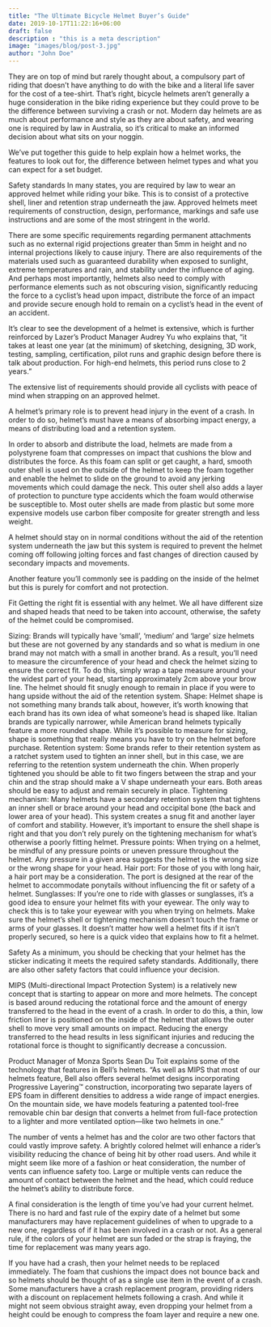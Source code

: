 ```yaml
---
title: "The Ultimate Bicycle Helmet Buyer’s Guide"
date: 2019-10-17T11:22:16+06:00
draft: false
description : "this is a meta description"
image: "images/blog/post-3.jpg"
author: "John Doe"
---
```


They are on top of mind but rarely thought about, a compulsory part of riding that doesn’t have anything to do with the bike and a literal life saver for the cost of a tee-shirt. That’s right, bicycle helmets aren’t generally a huge consideration in the bike riding experience but they could prove to be the difference between surviving a crash or not. Modern day helmets are as much about performance and style as they are about safety, and wearing one is required by law in Australia, so it’s critical to make an informed decision about what sits on your noggin.

We’ve put together this guide to help explain how a helmet works, the features to look out for, the difference between helmet types and what you can expect for a set budget.

Safety standards
In many states, you are required by law to wear an approved helmet while riding your bike. This is to consist of a protective shell, liner and retention strap underneath the jaw. Approved helmets meet requirements of construction, design, performance, markings and safe use instructions and are some of the most stringent in the world.

There are some specific requirements regarding permanent attachments such as no external rigid projections greater than 5mm in height and no internal projections likely to cause injury. There are also requirements of the materials used such as guaranteed durability when exposed to sunlight, extreme temperatures and rain, and stability under the influence of aging. And perhaps most importantly, helmets also need to comply with performance elements such as not obscuring vision, significantly reducing the force to a cyclist’s head upon impact, distribute the force of an impact and provide secure enough hold to remain on a cyclist’s head in the event of an accident.

It’s clear to see the development of a helmet is extensive, which is further reinforced by Lazer’s Product Manager Audrey Yu who explains that, “it takes at least one year (at the minimum) of sketching, designing, 3D work, testing, sampling, certification, pilot runs and graphic design before there is talk about production. For high-end helmets, this period runs close to 2 years.”

The extensive list of requirements should provide all cyclists with peace of mind when strapping on an approved helmet.

A helmet’s primary role is to prevent head injury in the event of a crash. In order to do so, helmet’s must have a means of absorbing impact energy, a means of distributing load and a retention system.

In order to absorb and distribute the load, helmets are made from a polystyrene foam that compresses on impact that cushions the blow and distributes the force. As this foam can split or get caught, a hard, smooth outer shell is used on the outside of the helmet to keep the foam together and enable the helmet to slide on the ground to avoid any jerking movements which could damage the neck. This outer shell also adds a layer of protection to puncture type accidents which the foam would otherwise be susceptible to. Most outer shells are made from plastic but some more expensive models use carbon fiber composite for greater strength and less weight.

A helmet should stay on in normal conditions without the aid of the retention system underneath the jaw but this system is required to prevent the helmet coming off following jolting forces and fast changes of direction caused by secondary impacts and movements.

Another feature you’ll commonly see is padding on the inside of the helmet but this is purely for comfort and not protection.

Fit
Getting the right fit is essential with any helmet. We all have different size and shaped heads that need to be taken into account, otherwise, the safety of the helmet could be compromised.

Sizing: Brands will typically have ‘small’, ‘medium’ and ‘large’ size helmets but these are not governed by any standards and so what is medium in one brand may not match with a small in another brand. As a result, you’ll need to measure the circumference of your head and check the helmet sizing to ensure the correct fit. To do this, simply wrap a tape measure around your the widest part of your head, starting approximately 2cm above your brow line. The helmet should fit snugly enough to remain in place if you were to hang upside without the aid of the retention system.
Shape: Helmet shape is not something many brands talk about, however, it’s worth knowing that each brand has its own idea of what someone’s head is shaped like. Italian brands are typically narrower, while American brand helmets typically feature a more rounded shape. While it’s possible to measure for sizing, shape is something that really means you have to try on the helmet before purchase.
Retention system: Some brands refer to their retention system as a ratchet system used to tighten an inner shell, but in this case, we are referring to the retention system underneath the chin. When properly tightened you should be able to fit two fingers between the strap and your chin and the strap should make a V shape underneath your ears. Both areas should be easy to adjust and remain securely in place.
Tightening mechanism: Many helmets have a secondary retention system that tightens an inner shell or brace around your head and occipital bone (the back and lower area of your head). This system creates a snug fit and another layer of comfort and stability. However, it’s important to ensure the shell shape is right and that you don’t rely purely on the tightening mechanism for what’s otherwise a poorly fitting helmet.
Pressure points: When trying on a helmet, be mindful of any pressure points or uneven pressure throughout the helmet. Any pressure in a given area suggests the helmet is the wrong size or the wrong shape for your head.
Hair port: For those of you with long hair, a hair port may be a consideration. The port is designed at the rear of the helmet to accommodate ponytails without influencing the fit or safety of a helmet.
Sunglasses: If you’re one to ride with glasses or sunglasses, it’s a good idea to ensure your helmet fits with your eyewear. The only way to check this is to take your eyewear with you when trying on helmets. Make sure the helmet’s shell or tightening mechanism doesn’t touch the frame or arms of your glasses.
It doesn’t matter how well a helmet fits if it isn’t properly secured, so here is a quick video that explains how to fit a helmet.

Safety
As a minimum, you should be checking that your helmet has the sticker indicating it meets the required safety standards. Additionally, there are also other safety factors that could influence your decision.

MIPS (Multi-directional Impact Protection System) is a relatively new concept that is starting to appear on more and more helmets. The concept is based around reducing the rotational force and the amount of energy transferred to the head in the event of a crash. In order to do this, a thin, low friction liner is positioned on the inside of the helmet that allows the outer shell to move very small amounts on impact. Reducing the energy transferred to the head results in less significant injuries and reducing the rotational force is thought to significantly decrease a concussion.

Product Manager of Monza Sports Sean Du Toit explains some of the technology that features in Bell’s helmets. “As well as MIPS that most of our helmets feature, Bell also offers several helmet designs incorporating Progressive Layering™ construction, incorporating two separate layers of EPS foam in different densities to address a wide range of impact energies. On the mountain side, we have models featuring a patented tool-free removable chin bar design that converts a helmet from full-face protection to a lighter and more ventilated option—like two helmets in one.”

The number of vents a helmet has and the color are two other factors that could vastly improve safety. A brightly colored helmet will enhance a rider’s visibility reducing the chance of being hit by other road users. And while it might seem like more of a fashion or heat consideration, the number of vents can influence safety too. Large or multiple vents can reduce the amount of contact between the helmet and the head, which could reduce the helmet’s ability to distribute force.

A final consideration is the length of time you’ve had your current helmet. There is no hard and fast rule of the expiry date of a helmet but some manufacturers may have replacement guidelines of when to upgrade to a new one, regardless of if it has been involved in a crash or not. As a general rule, if the colors of your helmet are sun faded or the strap is fraying, the time for replacement was many years ago.

If you have had a crash, then your helmet needs to be replaced immediately. The foam that cushions the impact does not bounce back and so helmets should be thought of as a single use item in the event of a crash. Some manufacturers have a crash replacement program, providing riders with a discount on replacement helmets following a crash. And while it might not seem obvious straight away, even dropping your helmet from a height could be enough to compress the foam layer and require a new one.

